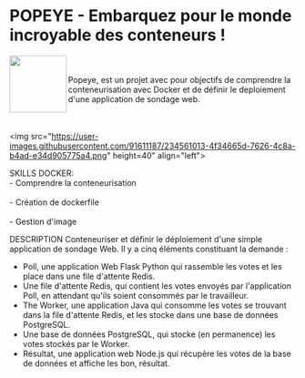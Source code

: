 # POPEYE - Embarquez pour le monde incroyable des conteneurs !

<img src="https://upload.wikimedia.org/wikipedia/en/thumb/0/00/Popeye_the_Sailor.png/220px-Popeye_the_Sailor.png" height=100 align="left">
<br></br>
Popeye, est un projet avec pour objectifs de comprendre la conteneurisation avec Docker et de définir le deploiement d'une application de sondage web.

<br></br>
<img src="https://user-images.githubusercontent.com/91611187/234561013-4f34665d-7626-4c8a-b4ad-e34d905775a4.png" height=40" align="left">
<div align="left"<b>SKILLS DOCKER</b>:</div>
- Comprendre la conteneurisation
<br></br>
- Création de dockerfile
<br></br>
- Gestion d'image
</p>

DESCRIPTION
Conteneuriser et définir le déploiement d'une simple application de sondage Web.
Il y a cinq éléments constituant la demande :
- Poll, une application Web Flask Python qui rassemble les votes et les place dans une file d'attente Redis.
- Une file d'attente Redis, qui contient les votes envoyés par l'application Poll, en attendant qu'ils soient consommés par
le travailleur.
- The Worker, une application Java qui consomme les votes se trouvant dans la file d'attente Redis, et les stocke dans
une base de données PostgreSQL.
- Une base de données PostgreSQL, qui stocke (en permanence) les votes stockés par le Worker.
- Résultat, une application web Node.js qui récupère les votes de la base de données et affiche les bon, résultat.
